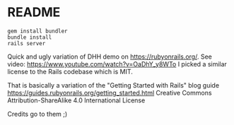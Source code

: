 # README

```
gem install bundler
bundle install
rails server
```

Quick and ugly variation of DHH demo on https://rubyonrails.org/.
See video: https://www.youtube.com/watch?v=OaDhY_y8WTo
I picked a similar license to the Rails codebase which is MIT.

That is basically a variation of the "Getting Started with Rails" blog guide
https://guides.rubyonrails.org/getting_started.html
Creative Commons Attribution-ShareAlike 4.0 International License

Credits go to them ;)
